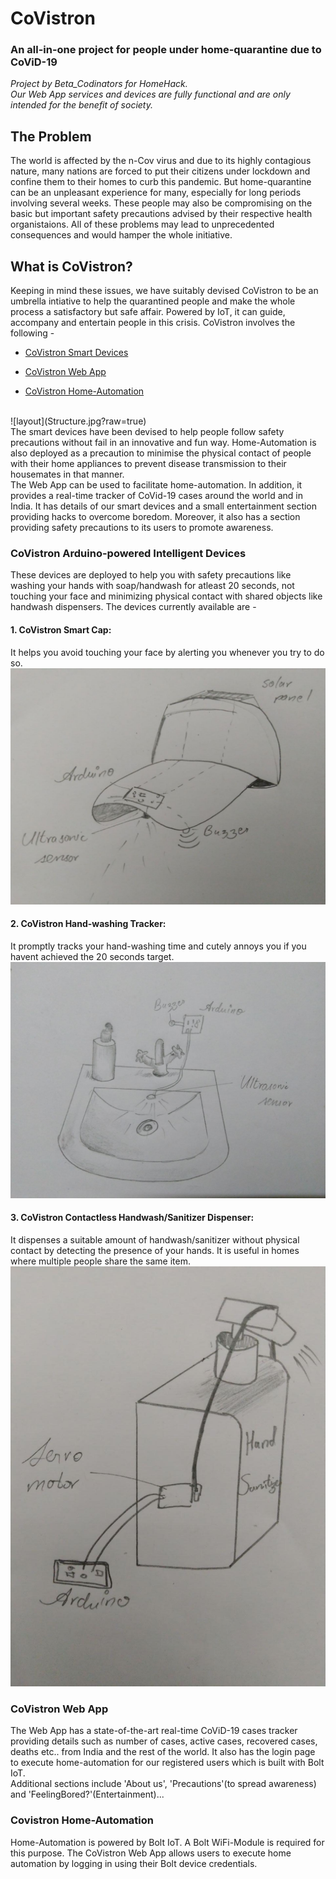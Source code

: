 # **CoVistron**

### An all-in-one project for people under home-quarantine due to CoViD-19

*Project by Beta_Codinators for HomeHack. <br />
Our Web App services and devices are fully functional and are only intended for the benefit of society.*

## The Problem

The world is affected by the n-Cov virus and due to its highly contagious nature, many nations are forced to put their citizens under lockdown and confine them to their homes to curb this pandemic. But home-quarantine can be an unpleasant experience for many, especially for long periods involving several weeks. These people may also be compromising on the basic but important safety precautions advised by their respective health organistaions. All of these problems may lead to unprecedented consequences and would hamper the whole initiative.

## What is CoVistron?

Keeping in mind these issues, we have suitably devised CoVistron to be an umbrella intiative to help the quarantined people and make the whole process a satisfactory but safe affair. Powered by IoT, it can guide, accompany and entertain people in this crisis. CoVistron involves the following - 

- [CoVistron Smart Devices](#CoVistron-Arduino-powered-Intelligent-Devices)

- [CoVistron Web App](#CoVistron-Web-App)

- [CoVistron Home-Automation](#Covistron-Home-Automation)
<br />
![layout](Structure.jpg?raw=true)
<br />
The smart devices have been devised to help people follow safety precautions without fail in an innovative and fun way. Home-Automation is also deployed as a precaution to minimise the physical contact of people with their home appliances to prevent disease transmission to their housemates in that manner.
<br />
The Web App can be used to facilitate home-automation. In addition, it provides a real-time tracker of CoVid-19 cases around the world and in India. It has details of our smart devices and a small entertainment section providing hacks to overcome boredom. Moreover, it also has a section providing safety precautions to its users to promote awareness.

### CoVistron Arduino-powered Intelligent Devices

These devices are deployed to help you with safety precautions like washing your hands with soap/handwash for atleast 20 seconds, not touching your face and minimizing physical contact with shared objects like handwash dispensers. The devices currently available are - 
<br />
#### 1. CoVistron Smart Cap:
It helps you avoid touching your face by alerting you whenever you try to do so.
<br />
![Smart_Cap](Arduino/Smart_Cap/Cap_Plan.jpg?raw=true)

#### 2. CoVistron Hand-washing Tracker:
It promptly tracks your hand-washing time and cutely annoys you if you havent achieved the 20 seconds target.
<br />
![Smart_Tap](Arduino/Handwash_Tracker/Tap_Plan.jpg?raw=true)


#### 3. CoVistron Contactless Handwash/Sanitizer Dispenser:
It dispenses a suitable amount of handwash/sanitizer without physical contact by detecting the presence of your hands. It is useful in homes where multiple people share the same item.
<br />
![Safe_Dispenser](Arduino/Safe_Dispenser/Dispenser_Plan.jpg?raw=true)


### CoVistron Web App

The Web App has a state-of-the-art real-time CoViD-19 cases tracker providing details such as number of cases, active cases, recovered cases, deaths etc.. from India and the rest of the world. It also has the login page to execute home-automation for our registered users which is built with Bolt IoT.
<br />
Additional sections include 'About us', 'Precautions'(to spread awareness) and 'FeelingBored?'(Entertainment)...

### Covistron Home-Automation

Home-Automation is powered by Bolt IoT. A Bolt WiFi-Module is required for this purpose. The CoVistron Web App allows users to execute home automation by logging in using their Bolt device credentials.
  
  

